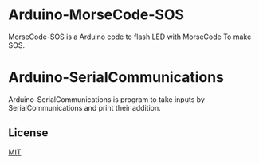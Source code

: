 # Arduino-MorseCode-SOS

MorseCode-SOS is a Arduino code to flash LED with MorseCode To make SOS.

# Arduino-SerialCommunications

Arduino-SerialCommunications is program to take inputs by SerialCommunications and print their addition.


## License
[MIT](https://choosealicense.com/licenses/mit/)
